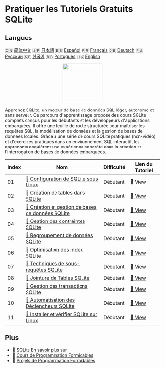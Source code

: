 # Pratiquer les Tutoriels Gratuits SQLite

## Langues

🇨🇳 [简体中文](README_zh.md) 🇯🇵 [日本語](README_ja.md) 🇪🇸 [Español](README_es.md) 🇫🇷 [Français](README_fr.md) 🇩🇪 [Deutsch](README_de.md) 🇷🇺 [Русский](README_ru.md) 🇰🇷 [한국어](README_ko.md) 🇧🇷 [Português](README_pt.md) 🇺🇸 [English](README.md) 

<div align="center">
<img width="128px" src="https://file.labex.io/path/yNOqpRQSmPL4.png">
</div>

Apprenez SQLite, un moteur de base de données SQL léger, autonome et sans serveur. Ce parcours d'apprentissage propose des cours SQLite complets conçus pour les débutants et les développeurs d'applications embarquées. Il offre une feuille de route structurée pour maîtriser les requêtes SQL, la modélisation de données et la gestion de bases de données locales. Grâce à une série de cours SQLite pratiques (non-vidéo) et d'exercices pratiques dans un environnement SQL interactif, les apprenants acquièrent une expérience concrète dans la création et l'interrogation de bases de données embarquées.

|   Index | Nom                                                                                                                                     | Difficulté   | Lien du Tutoriel                                                                              |
|---------|-----------------------------------------------------------------------------------------------------------------------------------------|--------------|-----------------------------------------------------------------------------------------------|
|      01 | [📖 Configuration de SQLite sous Linux](https://labex.io/fr/tutorials/sqlite-setting-up-sqlite-in-linux-552335)                         | Débutant     | [🔗 View](https://labex.io/fr/tutorials/sqlite-setting-up-sqlite-in-linux-552335)             |
|      02 | [📖 Création de tables dans SQLite](https://labex.io/fr/tutorials/sqlite-building-tables-in-sqlite-552336)                              | Débutant     | [🔗 View](https://labex.io/fr/tutorials/sqlite-building-tables-in-sqlite-552336)              |
|      03 | [📖 Création et gestion de bases de données SQLite](https://labex.io/fr/tutorials/sqlite-creating-and-managing-sqlite-databases-552337) | Débutant     | [🔗 View](https://labex.io/fr/tutorials/sqlite-creating-and-managing-sqlite-databases-552337) |
|      04 | [📖 Gestion des contraintes SQLite](https://labex.io/fr/tutorials/sqlite-sqlite-constraint-management-552545)                           | Débutant     | [🔗 View](https://labex.io/fr/tutorials/sqlite-sqlite-constraint-management-552545)           |
|      05 | [📖 Regroupement de données SQLite](https://labex.io/fr/tutorials/sqlite-sqlite-data-grouping-552547)                                   | Débutant     | [🔗 View](https://labex.io/fr/tutorials/sqlite-sqlite-data-grouping-552547)                   |
|      06 | [📖 Optimisation des index SQLite](https://labex.io/fr/tutorials/sqlite-sqlite-index-optimization-552552)                               | Débutant     | [🔗 View](https://labex.io/fr/tutorials/sqlite-sqlite-index-optimization-552552)              |
|      07 | [📖 Techniques de sous-requêtes SQLite](https://labex.io/fr/tutorials/sqlite-sqlite-subquery-techniques-552555)                         | Débutant     | [🔗 View](https://labex.io/fr/tutorials/sqlite-sqlite-subquery-techniques-552555)             |
|      08 | [📖 Jointure de Tables SQLite](https://labex.io/fr/tutorials/sqlite-sqlite-table-joining-552556)                                        | Débutant     | [🔗 View](https://labex.io/fr/tutorials/sqlite-sqlite-table-joining-552556)                   |
|      09 | [📖 Gestion des transactions SQLite](https://labex.io/fr/tutorials/sqlite-sqlite-transaction-handling-552558)                           | Débutant     | [🔗 View](https://labex.io/fr/tutorials/sqlite-sqlite-transaction-handling-552558)            |
|      10 | [📖 Automatisation des Déclencheurs SQLite](https://labex.io/fr/tutorials/sqlite-sqlite-trigger-automation-552559)                      | Débutant     | [🔗 View](https://labex.io/fr/tutorials/sqlite-sqlite-trigger-automation-552559)              |
|      11 | [📖 Installer et vérifier SQLite sur Linux](https://labex.io/fr/tutorials/sqlite-install-and-verify-sqlite-on-linux-552579)             | Débutant     | [🔗 View](https://labex.io/fr/tutorials/sqlite-install-and-verify-sqlite-on-linux-552579)     |

## Plus

- 🔗 [SQLite En savoir plus sur](https://labex.io/fr/skilltrees/sqlite)
- 🔗 [Cours de Programmation Formidables](https://github.com/labex-labs/awesome-programming-courses)
- 🔗 [Projets de Programmation Formidables](https://github.com/labex-labs/awesome-programming-projects)

